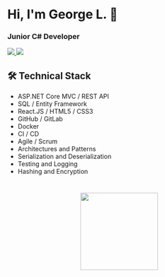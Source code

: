 # Hi, I'm George L. 👋
### Junior C# Developer

<div>
       <a href="https://t.me/GeorgeLofenfeld">
              <img src="https://img.shields.io/badge/Telegram-2CA5E0?style=for-the-badge&logo=telegram&logoColor=white"/>
       </a>
       <a href='mailto:georgelofenfeld@gmail.com'>
           <img src="https://img.shields.io/badge/Gmail-D14836?style=for-the-badge&logo=gmail&logoColor=white"/>
       </a>
</div>

## 🛠 Technical Stack
*   ASP.NET Core MVC / REST API 
*   SQL / Entity Framework
*   React.JS / HTML5 / CSS3
*   GitHub / GitLab
*   Docker
*   CI / CD
*   Agile / Scrum
*   Architectures and Patterns
*   Serialization and Deserialization
*   Testing and Logging
*   Hashing and Encryption

<div align="center" style="margin: 40px 0">
   <a href="https://github.com/GeorgeLofenfeld/github-profile-views-counter">
       <img width="175px" src="https://komarev.com/ghpvc/?username=GeorgeLofenfeld&color=DE002D">
   </a>
</div>
